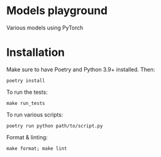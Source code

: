 # Models playground

Various models using PyTorch

# Installation

Make sure to have Poetry and Python 3.9+ installed. Then:

```
poetry install
```

To run the tests:

```
make run_tests
```

To run various scripts:

```
poetry run python path/to/script.py
```

Format & linting:

```
make format; make lint
```
